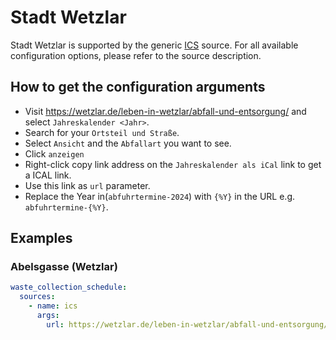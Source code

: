 # Stadt Wetzlar

Stadt Wetzlar is supported by the generic [ICS](/doc/source/ics.md) source. For all available configuration options, please refer to the source description.


## How to get the configuration arguments

- Visit <https://wetzlar.de/leben-in-wetzlar/abfall-und-entsorgung/> and select `Jahreskalender <Jahr>`.
- Search for your `Ortsteil und Straße`.
- Select `Ansicht` and the `Abfallart` you want to see.
- Click `anzeigen`
- Right-click copy link address on the `Jahreskalender als iCal` link to get a ICAL link.
- Use this link as `url` parameter.
- Replace the Year in(`abfuhrtermine-2024`) with `{%Y}` in the URL e.g. `abfuhrtermine-{%Y}`.

## Examples

### Abelsgasse (Wetzlar)

```yaml
waste_collection_schedule:
  sources:
    - name: ics
      args:
        url: https://wetzlar.de/leben-in-wetzlar/abfall-und-entsorgung/abfuhrtermine-{%Y}.php?sp_garbagecalendar_location=Abelsgasse+%28Wetzlar%29&sp_garbagecalendar_view=categoryView&sp_garbagecalendar_garbageTypes%5B%5D=waste&sp_garbagecalendar_garbageTypes%5B%5D=bio&sp_garbagecalendar_garbageTypes%5B%5D=recycle&sp_garbagecalendar_garbageTypes%5B%5D=paper&sp_garbagecalendar_dateSelect_month=11&sp_garbagecalender_icalDownload=true
```
